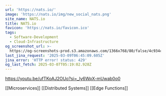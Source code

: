 ```yaml
---
url: 'https://nats.io/'
image: 'https://nats.io/img/new_social_nats.png'
site_name: NATS.io
title: NATS.io
favicon: 'https://nats.io/favicon.ico'
tags:
  - Software-Development
  - Cloud-Infrastructure
og_screenshot_url: >-
  https://og-screenshots-prod.s3.amazonaws.com/1366x768/80/false/4c934c6d1bb53e906aa97d837ab21dbde0695b80871f77e814fe1c771acfefb5.jpeg
last_jina_request: '2025-03-09T06:45:09.605Z'
jina_error: 'HTTP error! status: 429'
og_last_fetch: 2025-03-07T05:19:02.928Z
---
```


https://youtu.be/ufTKoAJ2OUo?si=_ly6WpX-mUwab0o0

[[Microservices]]
[[Distributed Systems]]
[[Edge Functions]]

